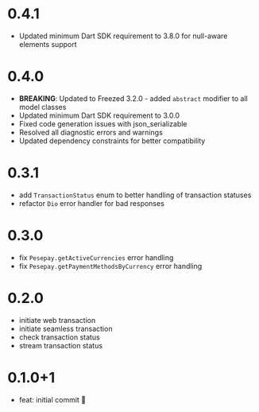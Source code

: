 # 0.4.1
- Updated minimum Dart SDK requirement to 3.8.0 for null-aware elements support

# 0.4.0

- **BREAKING**: Updated to Freezed 3.2.0 - added `abstract` modifier to all model classes
- Updated minimum Dart SDK requirement to 3.0.0
- Fixed code generation issues with json_serializable
- Resolved all diagnostic errors and warnings
- Updated dependency constraints for better compatibility

# 0.3.1

- add `TransactionStatus` enum to better handling of transaction statuses
- refactor `Dio` error handler for bad responses

# 0.3.0

- fix `Pesepay.getActiveCurrencies` error handling
- fix `Pesepay.getPaymentMethodsByCurrency` error handling

# 0.2.0

- initiate web transaction
- initiate seamless transaction
- check transaction status
- stream transaction status

# 0.1.0+1

- feat: initial commit 🎉
